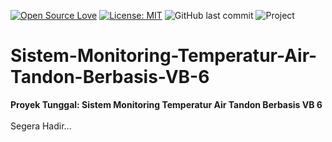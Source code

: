 [![Open Source Love](https://badges.frapsoft.com/os/v1/open-source.svg?style=flat)](https://github.com/ellerbrock/open-source-badges/)
[![License: MIT](https://img.shields.io/badge/License-MIT-blue.svg?logo=github&color=%23F7DF1E)](https://opensource.org/licenses/MIT)
![GitHub last commit](https://img.shields.io/github/last-commit/devancakra/Sistem-Monitoring-Temperatur-Air-Tandon-Berbasis-VB-6)
![Project](https://img.shields.io/badge/Project-Raspberry%20Pi%20Pico-light.svg?style=flat&logo=arduino&logoColor=white&color=%23F7DF1E)

# Sistem-Monitoring-Temperatur-Air-Tandon-Berbasis-VB-6
<strong>Proyek Tunggal: Sistem Monitoring Temperatur Air Tandon Berbasis VB 6</strong><br><br>
Segera Hadir...
